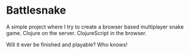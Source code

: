 # Battlesnake

A simple project where I try to create a browser based multiplayer snake game.
Clojure on the server. ClojureScript in the browser.

Will it ever be finished and playable? Who knows!
